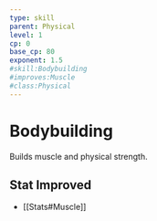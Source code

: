 ```yaml
---
type: skill
parent: Physical
level: 1
cp: 0
base_cp: 80
exponent: 1.5
#skill:Bodybuilding
#improves:Muscle
#class:Physical
---
```


# Bodybuilding

Builds muscle and physical strength.

## Stat Improved

-   [[Stats#Muscle]]
